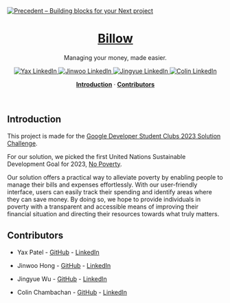 <a href="https://precedent.dev">
  <img alt="Precedent – Building blocks for your Next project" src="https://billow-solutions-challenge.vercel.app/api/og">
  <h1 align="center">Billow</h1>
</a>

<p align="center">
  Managing your money, made easier.
</p>

<p align="center">
  <a href="https://www.linkedin.com/in/yaxpatel2004/">
    <img src="https://img.shields.io/badge/-Yax%20Patel-blue?logo=linkedin&style=flat" alt="Yax LinkedIn" />
  </a>
  <a href="https://www.linkedin.com/in/jinwoohong/">
    <img src="https://img.shields.io/badge/-Jinwoo%20Hong-blue?logo=linkedin&style=flat" alt="Jinwoo LinkedIn" />
  </a>
  <a href="https://www.linkedin.com/in/jingyue-wu/">
    <img src="https://img.shields.io/badge/-Jingyue%20Wu-blue?logo=linkedin&style=flat" alt="Jingyue LinkedIn" />
  </a>
  <a href="https://www.linkedin.com/in/colinchambachan/">
    <img src="https://img.shields.io/badge/-Colin%20Chambachan-blue?logo=linkedin&style=flat" alt="Colin LinkedIn" />
  </a>
</p>

<p align="center">
  <a href="#introduction"><strong>Introduction</strong></a> ·
  <a href="#contributors"><strong>Contributors</strong></a>
</p>
<br/>

## Introduction

This project is made for the [Google Developer Student Clubs 2023 Solution Challenge](https://developers.google.com/community/gdsc-solution-challenge).

For our solution, we picked the first United Nations Sustainable Development Goal for 2023, [No Poverty](https://sdgs.un.org/goals/goal1).

Our solution offers a practical way to alleviate poverty by enabling people to manage their bills and expenses effortlessly. With our user-friendly interface, users can easily track their spending and identify areas where they can save money. By doing so, we hope to provide individuals in poverty with a transparent and accessible means of improving their financial situation and directing their resources towards what truly matters.

## Contributors

- Yax Patel - [GitHub](https://github.com/ypatel2022) - [LinkedIn](https://www.linkedin.com/in/yaxpatel2004/)

- Jinwoo Hong - [GitHub](https://github.com/Jinwoo-H) - [LinkedIn](https://www.linkedin.com/in/jinwoohong/)

- Jingyue Wu - [GitHub](https://github.com/Jingyue-Wu) - [LinkedIn](https://www.linkedin.com/in/jingyue-wu/)

- Colin Chambachan - [GitHub](https://github.com/colinchambachan) - [LinkedIn](https://www.linkedin.com/in/colinchambachan/)
